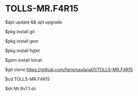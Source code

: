 # TOLLS-MR.F4R15

$apt update && apt upgrade

$pkg install git

$pkg install gem

$pkg install figlet

$gem install lolcat

$git clone https://github.com/farismaulana01/TOLLS-MR.F4R15

$cd TOLLS-MR.F4R15

$sh Mr.Rv1.1.sh


